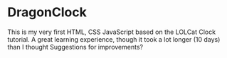 # DragonClock
This is my very first HTML, CSS JavaScript based on the LOLCat Clock tutorial.  A great learning experience, though it took a lot longer (10 days) than I thought Suggestions for improvements? 
